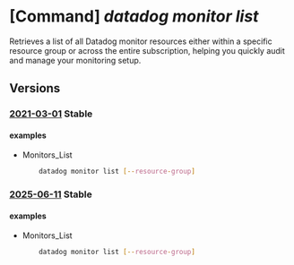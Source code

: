# [Command] _datadog monitor list_

Retrieves a list of all Datadog monitor resources either within a specific resource group or across the entire subscription, helping you quickly audit and manage your monitoring setup.

## Versions

### [2021-03-01](/Resources/mgmt-plane/L3N1YnNjcmlwdGlvbnMve30vcHJvdmlkZXJzL21pY3Jvc29mdC5kYXRhZG9nL21vbml0b3Jz/2021-03-01.xml) **Stable**

<!-- mgmt-plane /subscriptions/{}/providers/microsoft.datadog/monitors 2021-03-01 -->
<!-- mgmt-plane /subscriptions/{}/resourcegroups/{}/providers/microsoft.datadog/monitors 2021-03-01 -->

#### examples

- Monitors_List
    ```bash
        datadog monitor list [--resource-group]
    ```

### [2025-06-11](/Resources/mgmt-plane/L3N1YnNjcmlwdGlvbnMve30vcHJvdmlkZXJzL21pY3Jvc29mdC5kYXRhZG9nL21vbml0b3Jz/2025-06-11.xml) **Stable**

<!-- mgmt-plane /subscriptions/{}/providers/microsoft.datadog/monitors 2025-06-11 -->
<!-- mgmt-plane /subscriptions/{}/resourcegroups/{}/providers/microsoft.datadog/monitors 2025-06-11 -->

#### examples

- Monitors_List
    ```bash
        datadog monitor list [--resource-group]
    ```
